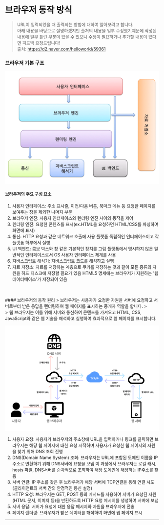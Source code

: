 # 브라우저 동작 방식

> URL이 입력되었을 때 출력되는 방법에 대하여 알아보려고 합니다. 
> <br>
아래 내용을 바탕으로 설명하겠지만 출처의 내용을 일부 수정했기떄문에 작성된 내용에 일부 틀린 부분이 있을 수 있으니 수정이 필요하거나 추가할 내용이 있다면 피드백 요청드립니다!
> <br>
> 출처: https://d2.naver.com/helloworld/59361

### 브라우저 기본 구조
![img.png](img.png)
#### 브라우저의 주요 구성 요소
1. 사용자 인터페이스: 주소 표시줄, 이전/다음 버튼, 북마크 메뉴 등 요청한 페이지를 보여주는 창을 제외한 나머지 부분
2. 브라우저 엔진: 사용자 인터페이스와 렌더링 엔진 사이의 동작을 제어
3. 렌더링 엔진: 요청한 콘텐츠를 표시(ex.HTML을 요청하면 HTML/CSS를 파싱하여 화면에 표시)
4. 통신: HTTP 요청과 같은 네트워크 호출에 사용 플랫폼 독립적인 인터페이스이고 각 플랫폼 하부에서 실행
5. UI 백엔드: 콤보 박스와 창 같은 기본적인 장치를 그림 플랫폼에서 명시하지 않은 일반적인 인터페이스로서 OS 사용자 인터페이스 체계를 사용 
6. 자바스크립트 해석기: 자바스크립트 코드를 해석하고 실행
7. 자료 저장소: 자료를 저장하는 계층으로 쿠키를 저장하는 것과 같이 모든 종류의 자원을 하드 디스크에 저장할 필요가 있음 HTML5 명세에는 브라우저가 지원하는 '웹 데이터베이스'가 저장되어 있음
<br>
<br>
#### 브라우저의 동작 원리
> 브라우저는 사용자가 요청한 자원을 서버에 요청하고 서버로부터 받은 응답을 렌더링하여 웹 페이지를 표시하는 중개자 역할을 합니다.
> <br>
> 웹 브라우저는 이를 위해 서버와 통신하여 콘텐츠를 가져오고 HTML, CSS, JavaScript와 같은 웹 기술을 해석하고 실행하여 효과적으로 웹 페이지를 표시합니다.  

![img_1.png](img_1.png)
1. 사용자 요청: 사용자가 브라우저의 주소창에 URL을 입력하거나 링크를 클릭하면 브라우저는 해당 웹 페이지에 대한 요청 시작하며 사용자가 요청한 웹 페이지의 자원을 찾기 위해 DNS 조회 진행
2. DNS(Domain Name System) 조회: 브라우저는 URL에 포함된 도메인 이름을 IP 주소로 변환하기 위해 DNS서버에 요청을 보냄 이 과정에서 브라우저는 로컬 캐시, hosts 파일, DNS서버를 순차적으로 조회하여 해당 도메인에 해당하는 IP주소를 찾음
3. 서버 연결: IP 주소를 찾은 후 브라우저가 해당 서버에 TCP연결을 통해 연결 시도(클라이언트와 서버 간의 안정적인 통신 설정)
4. HTTP 요청: 브라우저는 GET, POST 등의 메서드를 사용하여 서버가 요청된 자원(HTML 문서, 이미지 등)을 반환하도록 HTTP 요청 메시지를 생성하여 서버에 보냄
5. 서버 응답: 서버가 요청에 대한 응답 메시지와 자원을 브라우저에 전송
6. 페이지 렌더링: 브라우저가 받은 데이터를 해석하여 화면에 웹 페이지 표시
---
